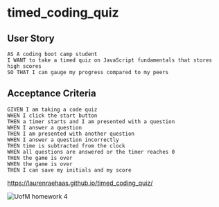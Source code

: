 # timed_coding_quiz

## User Story

```
AS A coding boot camp student
I WANT to take a timed quiz on JavaScript fundamentals that stores high scores
SO THAT I can gauge my progress compared to my peers
```

## Acceptance Criteria

```
GIVEN I am taking a code quiz
WHEN I click the start button
THEN a timer starts and I am presented with a question
WHEN I answer a question
THEN I am presented with another question
WHEN I answer a question incorrectly
THEN time is subtracted from the clock
WHEN all questions are answered or the timer reaches 0
THEN the game is over
WHEN the game is over
THEN I can save my initials and my score
```

https://laurenraehaas.github.io/timed_coding_quiz/


![UofM homework 4](https://github.com/laurenraehaas/timed_coding_quiz/assets/123714943/d1c89027-2160-4396-80f9-426573f8649f)
